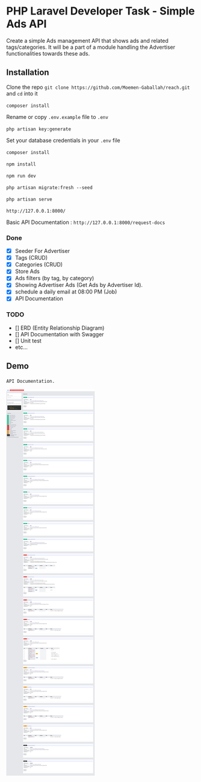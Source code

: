 # PHP Laravel Developer Task - Simple Ads API

Create a simple Ads management API that shows ads and related tags/categories. It will be a part of a module handling the Advertiser
functionalities towards these ads.


## Installation

Clone the repo `git clone https://github.com/Moemen-Gaballah/reach.git` and `cd` into it

`composer install`

Rename or copy `.env.example` file to `.env`

`php artisan key:generate`

Set your database credentials in your `.env` file


`composer install`

`npm install`

`npm run dev`

`php artisan migrate:fresh --seed`

`php artisan serve`

`http://127.0.0.1:8000/`

Basic API Documentation : `http://127.0.0.1:8000/request-docs`

### Done

- [x] Seeder For Advertiser
- [x] Tags (CRUD)
- [x] Categories (CRUD)
- [x] Store Ads
- [x] Ads filters (by tag, by category)
- [x] Showing Advertiser Ads (Get Ads by Advertiser Id).
- [x] schedule a daily email at 08:00 PM (Job)
- [x] API Documentation

### TODO
- [] ERD (Entity Relationship Diagram)
- [] API Documentation with Swagger
- [] Unit test
- etc...


## Demo

`API Documentation.`

![image](https://raw.githubusercontent.com/Moemen-Gaballah/reach/main/public/api-docs.png)

